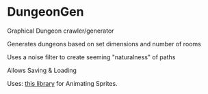 # DungeonGen
Graphical Dungeon crawler/generator

Generates dungeons based on set dimensions and number of rooms

Uses a noise filter to create seeming "naturalness" of paths

Allows Saving & Loading

Uses: [this library](https://github.com/SFML/SFML/wiki/Source:-AnimatedSprite) for Animating Sprites.
